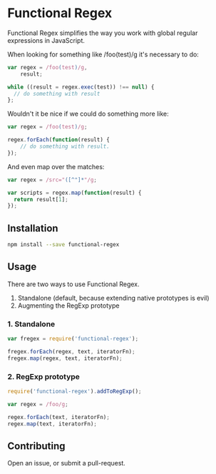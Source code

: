 # Functional Regex

Functional Regex simplifies the way you work with global regular expressions in
JavaScript.

When looking for something like /foo(test)/g it's necessary to do:

```js
var regex = /foo(test)/g,
    result;

while ((result = regex.exec(test)) !== null) {
  // do something with result
};
```

Wouldn't it be nice if we could do something more like:

```js
var regex = /foo(test)/g;

regex.forEach(function(result) {
    // do something with result.
});
```

And even map over the matches:

```js
var regex = /src="([^"]*"/g;

var scripts = regex.map(function(result) {
  return result[1];
});
```

## Installation

```sh
npm install --save functional-regex
```

## Usage

There are two ways to use Functional Regex.

1. Standalone (default, because extending native prototypes is evil)
2. Augmenting the RegExp prototype

### 1. Standalone

```js
var fregex = require('functional-regex');

fregex.forEach(regex, text, iteratorFn);
fregex.map(regex, text, iteratorFn);
```

### 2. RegExp prototype

```js
require('functional-regex').addToRegExp();

var regex = /foo/g;

regex.forEach(text, iteratorFn);
regex.map(text, iteratorFn);
```

## Contributing

Open an issue, or submit a pull-request.